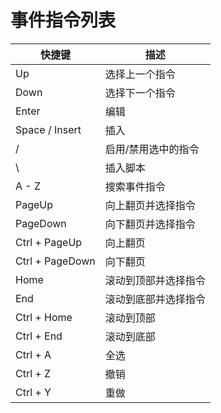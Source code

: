 # 事件指令列表

| 快捷键          | 描述                 |
| --------------- | -------------------- |
| Up              | 选择上一个指令       |
| Down            | 选择下一个指令       |
| Enter           | 编辑                 |
| Space / Insert  | 插入                 |
| /               | 启用/禁用选中的指令  |
| \               | 插入脚本             |
| A - Z           | 搜索事件指令         |
| PageUp          | 向上翻页并选择指令   |
| PageDown        | 向下翻页并选择指令   |
| Ctrl + PageUp   | 向上翻页             |
| Ctrl + PageDown | 向下翻页             |
| Home            | 滚动到顶部并选择指令 |
| End             | 滚动到底部并选择指令 |
| Ctrl + Home     | 滚动到顶部           |
| Ctrl + End      | 滚动到底部           |
| Ctrl + A        | 全选                 |
| Ctrl + Z        | 撤销                 |
| Ctrl + Y        | 重做                 |